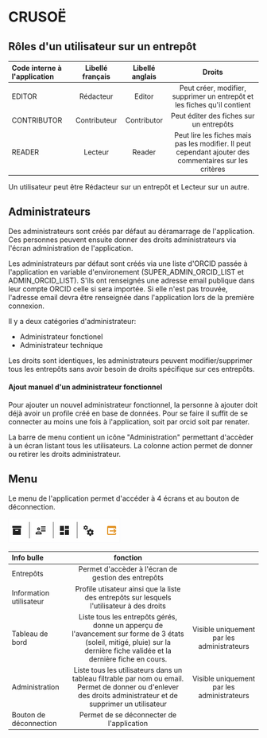 # CRUSOË

## Rôles d'un utilisateur sur un entrepôt


| Code interne à l'application  | Libellé français | Libellé anglais | Droits |
| :--------------- |:---------------:| :---------------: | :---------------: |
| EDITOR  		| Rédacteur     | Editor 		| Peut créer, modifier, supprimer un entrepôt et les fiches qu'il contient |
| CONTRIBUTOR 	| Contributeur	| Contributor 	| Peut éditer des fiches sur un  entrepôts |
| READER  		| Lecteur       | Reader 		| Peut lire les fiches mais pas les modifier. Il peut cependant ajouter des commentaires sur les critères |

Un utilisateur peut être Rédacteur sur un entrepôt et Lecteur sur un autre.


## Administrateurs

Des administrateurs sont créés par défaut au déramarrage de l'application. Ces personnes peuvent ensuite donner des droits administrateurs via l'écran administration de l'application.

Les administrateurs par défaut sont créés via une liste d'ORCID passée à l'application en variable d'environement (SUPER_ADMIN_ORCID_LIST et ADMIN_ORCID_LIST).
S'ils ont renseignés une adresse email publique dans leur compte ORCID celle si sera importée. Si elle n'est pas trouvée, l'adresse email devra être renseignée dans l'application lors de la première connexion.

Il y a deux catégories d'administrateur:
- Administrateur fonctionel
- Administrateur technique

Les droits sont identiques, les administrateurs peuvent modifier/supprimer tous les entrepôts sans avoir besoin de droits spécifique sur ces entrepôts.

#### Ajout manuel d'un administrateur fonctionnel
Pour ajouter un nouvel administrateur fonctionnel, la personne à ajouter doit déjà avoir un profile créé en base de données. Pour se faire il suffit de se connecter au moins une fois à l'application, soit par orcid soit par renater.

La barre de menu contient un icône "Administration" permettant d'accèder à un écran listant tous les utilisateurs.
La colonne action permet de donner ou retirer les droits administrateur.

## Menu

Le menu de l'application permet d'accéder à 4 écrans et au bouton de déconnection.

![Menu](menu-crusoe.png)

| Info bulle | fonction | |
| :--------------- |:---------------:|:---------------:|
| Entrepôts  		| Permet d'accèder à l'écran de gestion des entrepôts  | |
| Information utilisateur	| Profile utisateur ainsi que la liste des entrepôts sur lesquels l'utilisateur à des droits	| |
| Tableau de bord  		| Liste tous les entrepôts gérés, donne un apperçu de l'avancement sur forme de 3 états (soleil, mitigé, pluie) sur la dernière fiche validée et la dernière fiche en cours.      | Visible uniquement par les administrateurs |
| Administration  		| Liste tous les utilisateurs dans un tableau filtrable par nom ou email. Permet de donner ou d'enlever des droits administrateur et de supprimer un utilisateur      | Visible uniquement par les administrateurs |
| Bouton de déconnection  		| Permet de se déconnecter de l'application       | |










